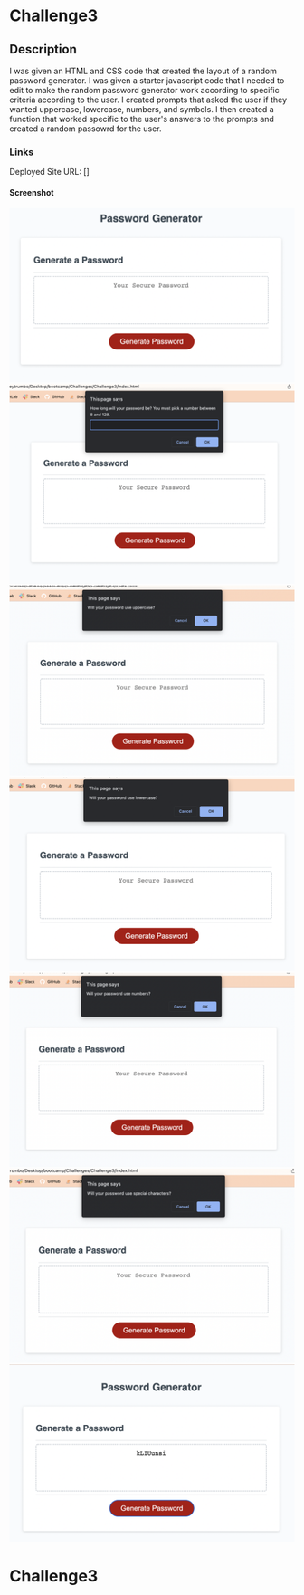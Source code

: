 # Challenge3

## Description

I was given an HTML and CSS code that created the layout of a random password generator. I was given a starter javascript code that I needed to edit to make the random password generator work according to specific criteria according to the user. I created prompts that asked the user if they wanted uppercase, lowercase, numbers, and symbols. I then created a function that worked specific to the user's answers to the prompts and created a random passowrd for the user.

### Links

Deployed Site URL: []

#### Screenshot

![loaded generator](./assets/images/screenshot-1.png)
![first prompt](./assets/images/screenshot-2.png)
![second prompt](./assets/images/screenshot-3.png)
![third prompt](./assets/images/screenshot-4.png)
![4th prompt](./assets/images/screenshot-5.png)
![5th prompt](./assets/images/screenshot-6.png)
![generated password](./assets/images/screenshot-7.png)




# Challenge3